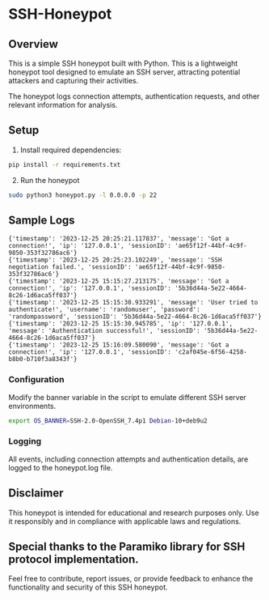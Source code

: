 # SSH-Honeypot

## Overview
This is a simple SSH honeypot built with Python. This is a lightweight honeypot tool designed to emulate an SSH server, attracting potential attackers and capturing their activities.

The honeypot logs connection attempts, authentication requests, and other relevant information for analysis.

## Setup
1. Install required dependencies:
```bash
pip install -r requirements.txt
```
2. Run the honeypot
```bash
sudo python3 honeypot.py -l 0.0.0.0 -p 22
```

## Sample Logs
```
{'timestamp': '2023-12-25 20:25:21.117837', 'message': 'Got a connection!', 'ip': '127.0.0.1', 'sessionID': 'ae65f12f-44bf-4c9f-9850-353f32786ac6'}
{'timestamp': '2023-12-25 20:25:23.102249', 'message': 'SSH negotiation failed.', 'sessionID': 'ae65f12f-44bf-4c9f-9850-353f32786ac6'}
{'timestamp': '2023-12-25 15:15:27.213175', 'message': 'Got a connection!', 'ip': '127.0.0.1', 'sessionID': '5b36d44a-5e22-4664-8c26-1d6aca5ff037'}
{'timestamp': '2023-12-25 15:15:30.933291', 'message': 'User tried to authenticate!', 'username': 'randomuser', 'password': 'randompassword', 'sessionID': '5b36d44a-5e22-4664-8c26-1d6aca5ff037'}
{'timestamp': '2023-12-25 15:15:30.945785', 'ip': '127.0.0.1', 'message': 'Authentication successful!', 'sessionID': '5b36d44a-5e22-4664-8c26-1d6aca5ff037'}
{'timestamp': '2023-12-25 15:16:09.580090', 'message': 'Got a connection!', 'ip': '127.0.0.1', 'sessionID': 'c2af045e-6f56-4258-b8b0-b710f3a8343f'}
```

### Configuration
Modify the banner variable in the script to emulate different SSH server environments.
```bash
export OS_BANNER=SSH-2.0-OpenSSH_7.4p1 Debian-10+deb9u2
```

### Logging
All events, including connection attempts and authentication details, are logged to the honeypot.log file.

## Disclaimer
This honeypot is intended for educational and research purposes only. Use it responsibly and in compliance with applicable laws and regulations.

Special thanks to the Paramiko library for SSH protocol implementation.
---
Feel free to contribute, report issues, or provide feedback to enhance the functionality and security of this SSH honeypot.
